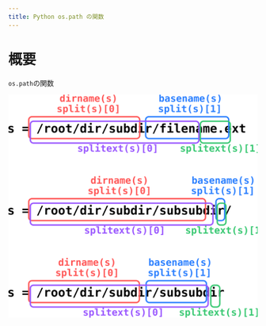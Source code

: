 ```yaml
---
title: Python os.path の関数
---
```


# 概要

`os.path`の関数

![How os.path functions work](python_os_path/drawing.svg)

